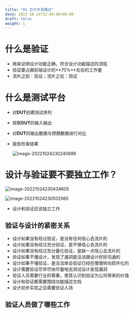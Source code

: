 ```yaml
---
title: "01 芯片开发概述"
date: 2022-10-24T22:49:08+08:00
draft: false
weight: 1
---
```


# 什么是验证

- 用来证明设计功能正确，符合设计功能描述的流程
- 验证要占据前端设计的**70%**左右的工作量
- 流片之前：验证；流片之后：测试

# 什么是测试平台

- 对**DUT**创建测试序列
- 观察**DUT**的输入输出
- 对**DUT**的输出数据与预期数据进行对比
- 报告检查结果

  ![image-20221024230240896](https://nas.znmlr.cn:15900/markdown/2022/10/image-20221024230240896.png)

# 设计与验证要不要独立工作？

  ![image-20221024230434605](https://nas.znmlr.cn:15900/markdown/2022/10/image-20221024230434605.png)

  ![image-20221024230502965](https://nas.znmlr.cn:15900/markdown/2022/10/image-20221024230502965.png)

- 设计和验证应该独立工作

## 验证与设计的紧密关系

- 设计如果没有经过验证，是没有任何信心去流片的
- 设计如果没有经过充分验证，是不够信心去流片的
- 设计如果没有经过充分量化验证，是缺一点信心去流片的
- 验证如果不懂设计，发现了漏洞是没法跟设计好好沟通的
- 设计如果不懂验证，是没法体会验证已经在慢慢转向软件化的
- 设计需要验证尽早尽快尽量地去测试设计发现漏洞
- 验证人员需要行业的尊重，使其认识到验证为公司带来的价值
- 设计和验证都需要围绕功能描述文档
- 设计初步实现之后需要验证入场

## 验证人员做了哪些工作



